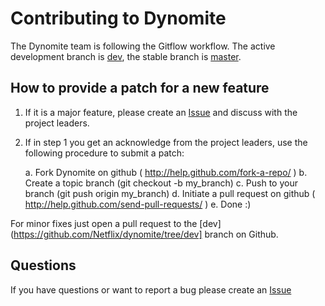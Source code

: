 # Contributing to Dynomite

The Dynomite team is following the Gitflow workflow. The active development branch is [dev](https://github.com/Netflix/dynomite/tree/dev), the stable branch is [master](https://github.com/Netflix/dynomite/tree/master).

## How to provide a patch for a new feature

1. If it is a major feature, please create an [Issue](./issues) and discuss with the project leaders. 

2. If in step 1 you get an acknowledge from the project leaders, use the
   following procedure to submit a patch:

    a. Fork Dynomite on github ( http://help.github.com/fork-a-repo/ )
    b. Create a topic branch (git checkout -b my_branch)
    c. Push to your branch (git push origin my_branch)
    d. Initiate a pull request on github ( http://help.github.com/send-pull-requests/ )
    e. Done :)

For minor fixes just open a pull request to the [dev](https://github.com/Netflix/dynomite/tree/dev] branch on Github.

## Questions

If you have questions or want to report a bug please create an [Issue](./issues)

 
